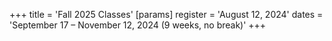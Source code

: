 +++
title = 'Fall 2025 Classes'
[params]
	register = 'August 12, 2024'
	dates = 'September 17 – November 12, 2024 (9 weeks, no break)'
+++